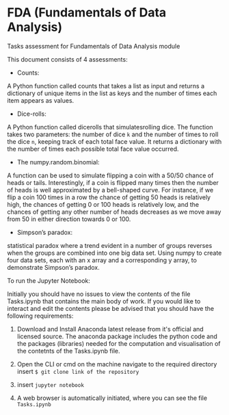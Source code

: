 # FDA (Fundamentals of Data Analysis)

Tasks assessment for Fundamentals of Data Analysis module

This document consists of 4 assessments:

- Counts:

A Python function called counts that takes a list as input and returns a dictionary of unique items in the list as keys and the number of times each item appears as values.

- Dice-rolls:

A Python function called dicerolls that simulatesrolling dice. The function takes two parameters: the number of dice `k` and the number of times to roll the dice `n`, keeping track of each total face value. It returns a dictionary with the number of times each possible total face value occurred.

- The numpy.random.binomial:

A function can be used to simulate flipping a coin with a 50/50 chance of heads or tails. Interestingly, if a coin is flipped many times then the number of heads is well approximated by a bell-shaped curve. For instance, if we flip a coin 100 times in a row the chance of getting 50 heads is relatively high, the chances of getting 0 or 100 heads is relatively low, and the chances of getting any other number of heads decreases as we  move away from 50 in either direction towards 0 or 100.

- Simpson’s paradox:

statistical paradox where a trend evident in a number of groups reverses when the groups are combined into one big data set. Using numpy to create four data sets, each with an x array and a corresponding y array, to demonstrate Simpson’s paradox.


To run the Jupyter Notebook:

Initially you should have no issues to view the contents of the file Tasks.ipynb that contains the main body of work. If you would like to interact and edit the contents please be advised that you should have the following requirements:

1. Download and Install Anaconda latest release from it's official and licensed source. The anaconda package includes the python code and the packages (libraries) needed for the computation and visualisation of the contetnts of the Tasks.ipynb file.

2. Open the CLI or cmd on the machine navigate to the required directory insert `$ git clone link of the repository`

3. insert `jupyter notebook`

4. A web browser is automatically initiated, where you can see the file `Tasks.ipynb`
